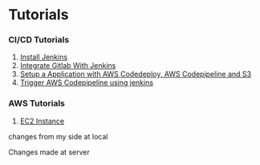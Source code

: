 # Tutorials

### CI/CD Tutorials
1. [Install Jenkins](CI-CD-Tutorials/install-jenkins.md)
2. [Integrate Gitlab With Jenkins](CI-CD-Tutorials/integrate-gitlab-with-jenkins.md)
3. [Setup a Application with AWS Codedeploy, AWS Codepipeline and S3](CI-CD-Tutorials/setup-aws-codedeploy.md)
4. [Trigger AWS Codepipeline using jenkins](CI-CD-Tutorials/integrate-aws-code-deploy-with-jenkins.md)

### AWS Tutorials
1. [EC2 Instance](AWS-Tutorials/EC2-Instance/readme.md)

changes from my side at local

Changes made at server
